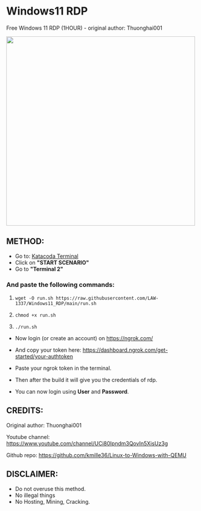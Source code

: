 # Windows11 RDP
Free Windows 11 RDP (1HOUR) - original author: Thuonghai001

<img src="https://i.imgur.com/1QZfKzC.png" width="500" />

## METHOD:

- Go to: [Katacoda Terminal](https://www.katacoda.com/openshift/courses/subsystems/container-internals-lab-2-0-part-1)
- Click on **"START SCENARIO"**
- Go to **"Terminal 2"**

### And paste the following commands:

1. `wget -O run.sh https://raw.githubusercontent.com/LAW-1337/Windows11_RDP/main/run.sh`

2. `chmod +x run.sh`

3. `./run.sh`

- Now login (or create an account) on https://ngrok.com/ 

- And copy your token here: https://dashboard.ngrok.com/get-started/your-authtoken

- Paste your ngrok token in the terminal.
- Then after the build it will give you the credentials of rdp.
- You can now login using **User** and **Password**.

## CREDITS:
Original author: Thuonghai001

Youtube channel: https://www.youtube.com/channel/UCi80Ipndm3QovIn5XisUz3g

Github repo: https://github.com/kmille36/Linux-to-Windows-with-QEMU

## DISCLAIMER:
 - Do not overuse this method.
 - No illegal things
 - No Hosting, Mining, Cracking.
